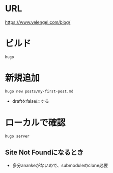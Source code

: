 # URL
https://www.velengel.com/blog/


# ビルド
```
hugo
```

# 新規追加
```
hugo new posts/my-first-post.md
```
* draftをfalseにする

# ローカルで確認
```
hugo server
```

## Site Not Foundになるとき
* 多分anankeがないので、submoduleのclone必要

